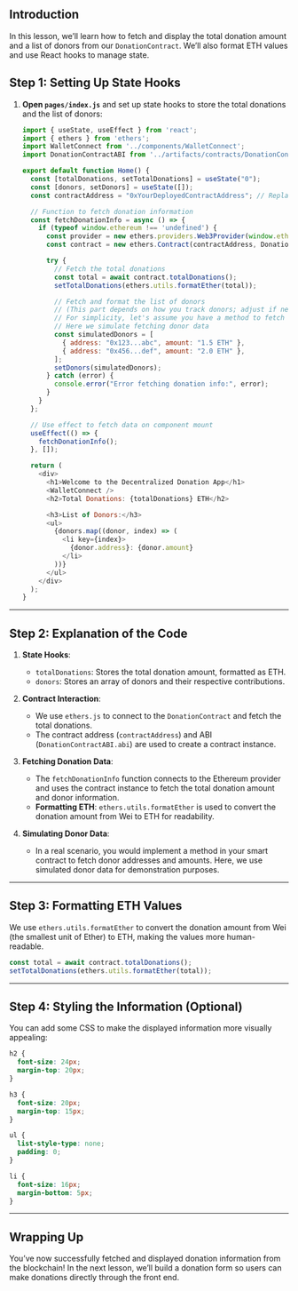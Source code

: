 ## Introduction

In this lesson, we’ll learn how to fetch and display the total donation amount and a list of donors from our `DonationContract`. We’ll also format ETH values and use React hooks to manage state.

## Step 1: Setting Up State Hooks

1. **Open `pages/index.js`** and set up state hooks to store the total donations and the list of donors:

   ```javascript
   import { useState, useEffect } from 'react';
   import { ethers } from 'ethers';
   import WalletConnect from '../components/WalletConnect';
   import DonationContractABI from '../artifacts/contracts/DonationContract.sol/DonationContract.json';

   export default function Home() {
     const [totalDonations, setTotalDonations] = useState("0");
     const [donors, setDonors] = useState([]);
     const contractAddress = "0xYourDeployedContractAddress"; // Replace with your contract address

     // Function to fetch donation information
     const fetchDonationInfo = async () => {
       if (typeof window.ethereum !== 'undefined') {
         const provider = new ethers.providers.Web3Provider(window.ethereum);
         const contract = new ethers.Contract(contractAddress, DonationContractABI.abi, provider);

         try {
           // Fetch the total donations
           const total = await contract.totalDonations();
           setTotalDonations(ethers.utils.formatEther(total));

           // Fetch and format the list of donors
           // (This part depends on how you track donors; adjust if needed)
           // For simplicity, let's assume you have a method to fetch donors' addresses and amounts
           // Here we simulate fetching donor data
           const simulatedDonors = [
             { address: "0x123...abc", amount: "1.5 ETH" },
             { address: "0x456...def", amount: "2.0 ETH" },
           ];
           setDonors(simulatedDonors);
         } catch (error) {
           console.error("Error fetching donation info:", error);
         }
       }
     };

     // Use effect to fetch data on component mount
     useEffect(() => {
       fetchDonationInfo();
     }, []);

     return (
       <div>
         <h1>Welcome to the Decentralized Donation App</h1>
         <WalletConnect />
         <h2>Total Donations: {totalDonations} ETH</h2>

         <h3>List of Donors:</h3>
         <ul>
           {donors.map((donor, index) => (
             <li key={index}>
               {donor.address}: {donor.amount}
             </li>
           ))}
         </ul>
       </div>
     );
   }
   ```

---

## Step 2: Explanation of the Code

1. **State Hooks**:
   - `totalDonations`: Stores the total donation amount, formatted as ETH.
   - `donors`: Stores an array of donors and their respective contributions.

2. **Contract Interaction**:
   - We use `ethers.js` to connect to the `DonationContract` and fetch the total donations.
   - The contract address (`contractAddress`) and ABI (`DonationContractABI.abi`) are used to create a contract instance.

3. **Fetching Donation Data**:
   - The `fetchDonationInfo` function connects to the Ethereum provider and uses the contract instance to fetch the total donation amount and donor information.
   - **Formatting ETH**: `ethers.utils.formatEther` is used to convert the donation amount from Wei to ETH for readability.

4. **Simulating Donor Data**:
   - In a real scenario, you would implement a method in your smart contract to fetch donor addresses and amounts. Here, we use simulated donor data for demonstration purposes.

---

## Step 3: Formatting ETH Values

We use `ethers.utils.formatEther` to convert the donation amount from Wei (the smallest unit of Ether) to ETH, making the values more human-readable.

```javascript
const total = await contract.totalDonations();
setTotalDonations(ethers.utils.formatEther(total));
```

---

## Step 4: Styling the Information (Optional)

You can add some CSS to make the displayed information more visually appealing:

```css
h2 {
  font-size: 24px;
  margin-top: 20px;
}

h3 {
  font-size: 20px;
  margin-top: 15px;
}

ul {
  list-style-type: none;
  padding: 0;
}

li {
  font-size: 16px;
  margin-bottom: 5px;
}
```

---

## Wrapping Up

You’ve now successfully fetched and displayed donation information from the blockchain! In the next lesson, we’ll build a donation form so users can make donations directly through the front end.
